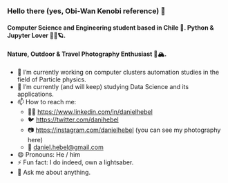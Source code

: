 ### Hello there (yes, Obi-Wan Kenobi reference) 👋

#### Computer Science and Engineering student based in Chile 📍. Python & Jupyter Lover 🐍🖤🪐.
#### Nature, Outdoor & Travel Photography Enthusiast 📸🏔️.

- 🔭 I’m currently working on computer clusters automation studies in the field of Particle physics. 
- 🌱 I’m currently (and will keep) studying Data Science and its applications.
- 📫 How to reach me:
  - 👨‍💻 https://www.linkedin.com/in/danielhebel
  - 🐦 https://twitter.com/danihebel
  - 📷 https://instagram.com/danielhebel (you can see my photography here)
  - 📧 daniel.hebel@gmail.com
- 😄 Pronouns: He / him
- ⚡ Fun fact: I do indeed, own a lightsaber.
- 💬 Ask me about anything. 

<!--
**dhebel/dhebel** is a ✨ _special_ ✨ repository because its `README.md` (this file) appears on your GitHub profile.

Here are some ideas to get you started:

- 🔭 I’m currently working on ...
- 🌱 I’m currently learning ...
- 👯 I’m looking to collaborate on ...
- 🤔 I’m looking for help with ...
- 💬 Ask me about ...
- 📫 How to reach me: ...
- 😄 Pronouns: ...
- ⚡ Fun fact: ...
-->
